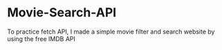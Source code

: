 # Movie-Search-API
To practice fetch API, I made a simple movie filter and search website by using the free IMDB API
